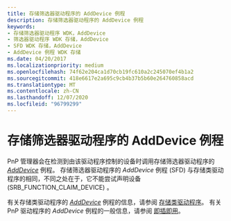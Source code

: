 ```yaml
---
title: 存储筛选器驱动程序的 AddDevice 例程
description: 存储筛选器驱动程序的 AddDevice 例程
keywords:
- 存储筛选器驱动程序 WDK，AddDevice
- 筛选器驱动程序 WDK 存储，AddDevice
- SFD WDK 存储，AddDevice
- AddDevice 例程 WDK 存储
ms.date: 04/20/2017
ms.localizationpriority: medium
ms.openlocfilehash: 74f62e204ca1d70cb19fc610a2c245070ef4b1a2
ms.sourcegitcommit: 418e6617e2a695c9cb4b37b5b60e264760858acd
ms.translationtype: MT
ms.contentlocale: zh-CN
ms.lasthandoff: 12/07/2020
ms.locfileid: "96799299"
---
```

# <a name="storage-filter-drivers-adddevice-routine"></a>存储筛选器驱动程序的 AddDevice 例程

PnP 管理器会在检测到由该驱动程序控制的设备时调用存储筛选器驱动程序的 [*AddDevice*](/windows-hardware/drivers/ddi/wdm/nc-wdm-driver_add_device) 例程。 存储筛选器驱动程序的 *AddDevice* 例程 (SFD) 与存储类驱动程序的相同，不同之处在于，它不能尝试声明设备 (SRB_FUNCTION_CLAIM_DEVICE) 。

有关存储类驱动程序的 [*AddDevice*](/windows-hardware/drivers/ddi/wdm/nc-wdm-driver_add_device) 例程的信息，请参阅 [存储类驱动程序](introduction-to-storage-class-drivers.md)。 有关 PnP 驱动程序的 *AddDevice* 例程的一般信息，请参阅 [即插即用](../kernel/introduction-to-plug-and-play.md)。
